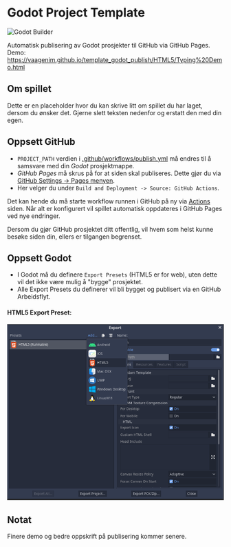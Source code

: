 # Godot Project Template
![Godot Builder](../../actions/workflows/publish.yml/badge.svg)

Automatisk publisering av Godot prosjekter til GitHub via GitHub Pages. Demo: https://vaagenim.github.io/template_godot_publish/HTML5/Typing%20Demo.html

## Om spillet
Dette er en placeholder hvor du kan skrive litt om spillet du har laget, dersom du ønsker det. Gjerne slett teksten nedenfor og erstatt den med din egen.

## Oppsett GitHub
- `PROJECT_PATH` verdien i [.github/workflows/publish.yml](.github/workflows/publish.yml#L11) må endres til å samsvare med din _Godot_ prosjektmappe.
- _GitHub Pages_ må skrus på for at siden skal publiseres. Dette gjør du via [GitHub Settings -> Pages menyen](../settings/pages). 
- Her velger du under `Build and Deployment -> Source: GitHub Actions`.

Det kan hende du må starte workflow runnen i GitHub på ny via [Actions](../../actions) siden. Når alt er konfigurert vil spillet automatisk oppdateres i GitHub Pages ved nye endringer.

Dersom du gjør GitHub prosjektet ditt offentlig, vil hvem som helst kunne besøke siden din, ellers er tilgangen begrenset.

## Oppsett Godot
- I Godot må du definere `Export Presets` (HTML5 er for web), uten dette vil det ikke være mulig å "bygge" prosjektet. 
- Alle Export Presets du definerer vil bli bygget og publisert via en GitHub Arbeidsflyt.

#### HTML5 Export Preset:
![img_1.png](img_1.png)

## Notat
Finere demo og bedre oppskrift på publisering kommer senere.
